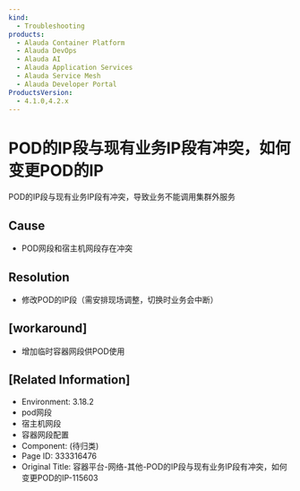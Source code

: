 ```yaml
---
kind:
  - Troubleshooting
products:
  - Alauda Container Platform
  - Alauda DevOps
  - Alauda AI
  - Alauda Application Services
  - Alauda Service Mesh
  - Alauda Developer Portal
ProductsVersion:
  - 4.1.0,4.2.x
---
```

<!-- A type of document that involves encountering a fault, diagnosing it, performing root cause analysis, and providing solutions. -->

# POD的IP段与现有业务IP段有冲突，如何变更POD的IP

POD的IP段与现有业务IP段有冲突，导致业务不能调用集群外服务

## Cause
- POD网段和宿主机网段存在冲突

## Resolution
- 修改POD的IP段（需安排现场调整，切换时业务会中断）

## [workaround]
- 增加临时容器网段供POD使用

## [Related Information]
- Environment: 3.18.2
- pod网段
- 宿主机网段
- 容器网段配置
- Component: (待归类)
- Page ID: 333316476
- Original Title: 容器平台-网络-其他-POD的IP段与现有业务IP段有冲突，如何变更POD的IP-115603
